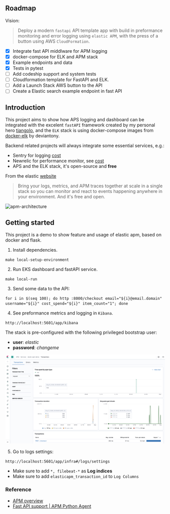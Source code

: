 ## Roadmap
Vision:
> Deploy a modern `fastapi` API template app with build in preformance monitoring and error logging using `elastic APM`, with the press of a button using AWS `CloudFormation`. 

- [x] Integrate fast API middlware for APM logging
- [x] docker-compose for ELK and APM stack
- [x] Example endpoints and data
- [x] Tests in pytest
- [ ] Add codeship support and system tests
- [ ] Cloudformation template for FastAPI and ELK. 
- [ ] Add a Launch Stack AWS button to the API
- [ ] Create a Elastic search example endpoint in fast API 

## Introduction

This project aims to show how APS logging and dashboard can be integrated with the excelent `fastAPI` framework created by my personal hero [tiangolo](https://github.com/tiangolo), and the `ELK` stack is using docker-compose images from [docker-elk](https://github.com/deviantony/docker-elk) by deviantony. 

Backend related projects will always integrate some essential services, e.g.:

- Sentry for logging [cost](https://sentry.io/pricing)
- Newrelic for performance monitor, see [cost](https://newrelic.com/application-monitoring/pricing)
- APS and the ELK stack, it's open-source and **free**

From the elastic [website](https://www.elastic.co/observability)
> Bring your logs, metrics, and APM traces together at scale in a single stack so you can monitor and react to events happening anywhere in your environment. And it's free and open.

![apm-architecture](https://www.elastic.co/guide/en/apm/get-started/current/images/apm-architecture-cloud.png)

## Getting started

This project is a demo to show feature and usage of elastic apm, based on docker and flask.

1. Install dependencies. 
```
make local-setup-environment
```

2. Run EKS dashboard and fastAPI service. 
```
make local-run
```

3. Send some data to the API:
```
for i in $(seq 100); do http :8000/checkout email="${i}@email.domain" username="${i}" cost_spend="${i}" item_count="1"; done
```

4. See preformance metrics and logging in `Kibana`. 
```
http://localhost:5601/app/kibana
```
The stack is pre-configured with the following privileged bootstrap user:

- **user**: *elastic*
- **password**: *changeme*

![](screenshots/transaction.png)

5. Go to logs settings: 
```
http://localhost:5601/app/infra#/logs/settings
```
 - Make sure to add `*, filebeat-*` as **Log indices**
 - Make sure to add `elasticapm_transaction_id` to `Log Columns`
 
### Reference
- [APM overview](https://www.elastic.co/guide/en/apm/get-started/7.6/index.html)
- [Fast API support | APM Python Agent](https://www.elastic.co/guide/en/apm/agent/python/master/starlette-support.html)
